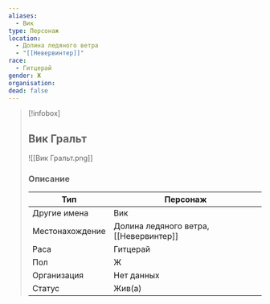 ```yaml
---
aliases:
  - Вик
type: Персонаж
location:
  - Долина ледяного ветра
  - "[[Невервинтер]]"
race:
  - Гитцерай
gender: Ж
organisation: 
dead: false
---
```


> [!infobox]
> 
> ## Вик Гральт
> 
> ![[Вик Гральт.png]]
> 
> ### Описание
> 
> | Тип | Персонаж |
> | --- | --- |
> | Другие имена| Вик |
> | Местонахождение | Долина ледяного ветра,[[Невервинтер]] |
> | Раса | Гитцерай |
> | Пол | Ж |
> | Организация | Нет данных |
> | Статус | Жив(а) |


